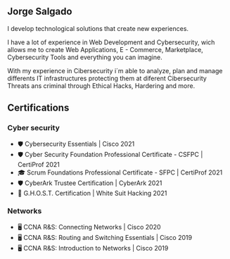 ## Jorge Salgado

I develop technological solutions that create new experiences.

I have a lot of experience in Web Development and Cybersecurity, wich allows me to create Web Applications, E - Commerce, Marketplace, Cybersecurity Tools and everything you can imagine.

With my experience in Cibersecurity i´m able to analyze, plan and manage differents IT infrastructures protecting them at diferent Cibersecurity Threats ans criminal through Ethical Hacks, Hardering and more.

## Certifications

### Cyber security
- 🛡️ Cybersecurity Essentials | Cisco 2021
- 🛡️ Cyber Security Foundation Professional Certificate - CSFPC | CertiProf 2021
- 🎓 Scrum Foundations Professional Certificate - SFPC | CertiProf 2021
- 🛡️ CyberArk Trustee Certification | CyberArk 2021
- 👻 G.H.O.S.T. Certification | White Suit Hacking 2021

### Networks
- 🖥️ CCNA R&S: Connecting Networks  | Cisco 2020
- 🖥️ CCNA R&S: Routing and Switching Essentials | Cisco 2019
- 🖥️ CCNA R&S: Introduction to Networks | Cisco 2019

